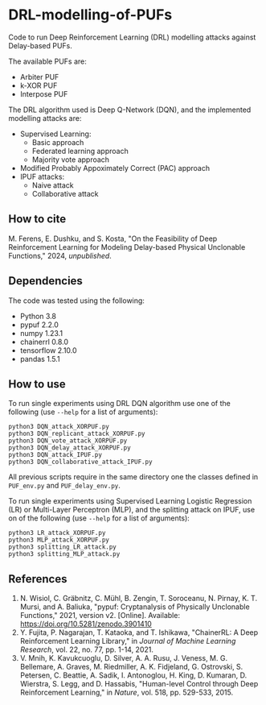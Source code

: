# DRL-modelling-of-PUFs

Code to run Deep Reinforcement Learning (DRL) modelling attacks against Delay-based PUFs.

The available PUFs are:
 - Arbiter PUF
 - k-XOR PUF
 - Interpose PUF

The DRL algorithm used is Deep Q-Network (DQN), and the implemented modelling attacks are:
 - Supervised Learning:
   * Basic approach
   * Federated learning approach
   * Majority vote approach
 - Modified Probably Appoximately Correct (PAC) approach
 - IPUF attacks:
   * Naive attack
   * Collaborative attack

## How to cite

M. Ferens, E. Dushku, and S. Kosta, "On the Feasibility of Deep Reinforcement Learning for Modeling Delay-based Physical Unclonable Functions," 2024, *unpublished*.

## Dependencies

The code was tested using the following:
 - Python 3.8
 - pypuf 2.2.0
 - numpy 1.23.1
 - chainerrl 0.8.0
 - tensorflow 2.10.0
 - pandas 1.5.1

## How to use

To run single experiments using DRL DQN algorithm use one of the following (use `--help` for a list of arguments):
```
python3 DQN_attack_XORPUF.py
python3 DQN_replicant_attack_XORPUF.py
python3 DQN_vote_attack_XORPUF.py
python3 DQN_delay_attack_XORPUF.py
python3 DQN_attack_IPUF.py
python3 DQN_collaborative_attack_IPUF.py
```
All previous scripts require in the same directory one the classes defined in `PUF_env.py` and `PUF_delay_env.py`.

To run single experiments using Supervised Learning Logistic Regression (LR) or Multi-Layer Perceptron (MLP), and the splitting attack on IPUF, use on of the following (use `--help` for a list of arguments):
```
python3 LR_attack_XORPUF.py
python3 MLP_attack_XORPUF.py
python3 splitting_LR_attack.py
python3 splitting_MLP_attack.py
```

## References

1. N. Wisiol, C. Gräbnitz, C. Mühl, B. Zengin, T. Soroceanu, N. Pirnay, K. T. Mursi, and A. Baliuka, "pypuf: Cryptanalysis of Physically Unclonable Functions," 2021, version v2. [Online]. Available: https://doi.org/10.5281/zenodo.3901410
2. Y. Fujita, P. Nagarajan, T. Kataoka, and T. Ishikawa, "ChainerRL: A Deep Reinforcement Learning Library," in *Journal of Machine Learning Research*, vol. 22, no. 77, pp. 1-14, 2021.
3. V. Mnih, K. Kavukcuoglu, D. Silver, A. A. Rusu, J. Veness, M. G. Bellemare, A. Graves, M. Riedmiller, A. K. Fidjeland, G. Ostrovski, S. Petersen, C. Beattie, A. Sadik, I. Antonoglou, H. King, D. Kumaran, D. Wierstra, S. Legg, and D. Hassabis, "Human-level Control through Deep Reinforcement Learning," in *Nature*, vol. 518, pp. 529-533, 2015.
